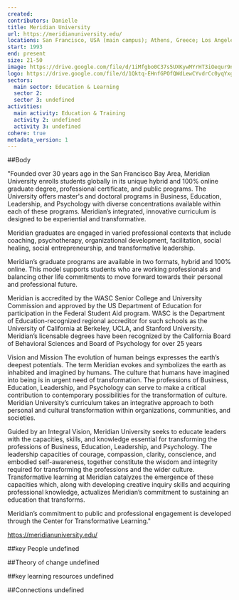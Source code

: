 ```yaml
---
created:
contributors: Danielle
title: Meridian University
url: https://meridianuniversity.edu/
locations: San Francisco, USA (main campus); Athens, Greece; Los Angeles, USA; Berlin, Germany; Johannesburg, South Africa; Istanbul, Turkey
start: 1993
end: present
size: 21-50
image: https://drive.google.com/file/d/1iMfgbo0C37s5UXKywMYrHT3iOequr9nY/view?usp=sharing
logo: https://drive.google.com/file/d/1Qktq-EHnfGPOfQWdLewCYvdrCc0yqYxg/view?usp=sharing
sectors:
  main sector: Education & Learning
  sector 2: 
  sector 3: undefined
activities: 
  main activity: Education & Training
  activity 2: undefined
  activity 3: undefined
cohere: true
metadata_version: 1
---
```



##Body

"Founded over 30 years ago in the San Francisco Bay Area, Meridian University enrolls students globally in its unique hybrid and 100% online graduate degree, professional certificate, and public programs. The University offers master's and doctoral programs in Business, Education, Leadership, and Psychology with diverse concentrations available within each of these programs. Meridian’s integrated, innovative curriculum is designed to be experiential and transformative.

Meridian graduates are engaged in varied professional contexts that include coaching, psychotherapy, organizational development, facilitation, social healing, social entrepreneurship, and transformative leadership.

Meridian’s graduate programs are available in two formats, hybrid and 100% online. This model supports students who are working professionals and balancing other life commitments to move forward towards their personal and professional future.

Meridian is accredited by the WASC Senior College and University Commission and approved by the US Department of Education for participation in the Federal Student Aid program. WASC is the Department of Education-recognized regional accreditor for such schools as the University of California at Berkeley, UCLA, and Stanford University. Meridian’s licensable degrees have been recognized by the California Board of Behavioral Sciences and Board of Psychology for over 25 years

Vision and Mission
The evolution of human beings expresses the earth’s deepest potentials. The term Meridian evokes and symbolizes the earth as inhabited and imagined by humans. The culture that humans have imagined into being is in urgent need of transformation. The professions of Business, Education, Leadership, and Psychology can serve to make a critical contribution to contemporary possibilities for the transformation of culture. Meridian University’s curriculum takes an integrative approach to both personal and cultural transformation within organizations, communities, and societies.

Guided by an Integral Vision, Meridian University seeks to educate leaders with the capacities, skills, and knowledge essential for transforming the professions of Business, Education, Leadership, and Psychology. The leadership capacities of courage, compassion, clarity, conscience, and embodied self-awareness, together constitute the wisdom and integrity required for transforming the professions and the wider culture. Transformative learning at Meridian catalyzes the emergence of these capacities which, along with developing creative inquiry skills and acquiring professional knowledge, actualizes Meridian’s commitment to sustaining an education that transforms.

Meridian’s commitment to public and professional engagement is developed through the Center for Transformative Learning."

https://meridianuniversity.edu/


##key People
undefined

##Theory of change
undefined

##key learning resources
undefined

##Connections
undefined

